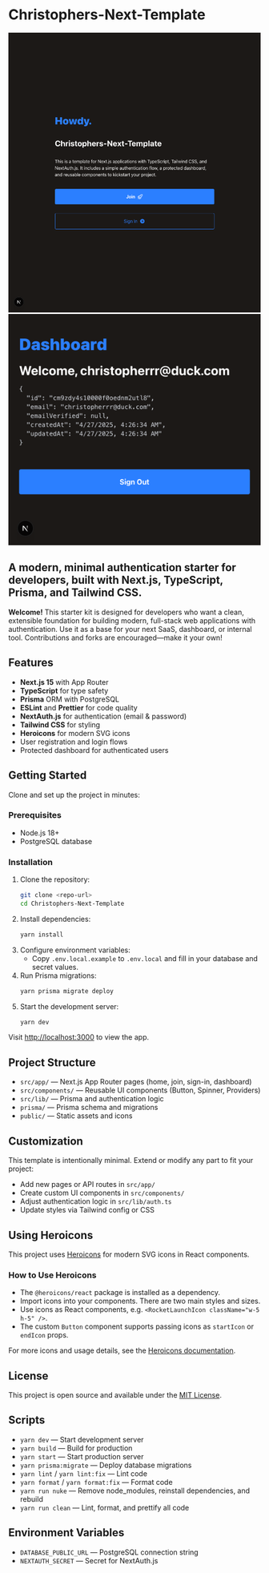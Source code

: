 # Christophers-Next-Template

![Howdy Preview](public/howdy.png)
![Dashboard Preview](public/dashboard.png)

## A modern, minimal authentication starter for developers, built with Next.js, TypeScript, Prisma, and Tailwind CSS.

**Welcome!** This starter kit is designed for developers who want a clean, extensible foundation for building modern, full-stack web applications with authentication. Use it as a base for your next SaaS, dashboard, or internal tool. Contributions and forks are encouraged—make it your own!

## Features

- **Next.js 15** with App Router
- **TypeScript** for type safety
- **Prisma** ORM with PostgreSQL
- **ESLint** and **Prettier** for code quality
- **NextAuth.js** for authentication (email & password)
- **Tailwind CSS** for styling
- **Heroicons** for modern SVG icons
- User registration and login flows
- Protected dashboard for authenticated users

## Getting Started

Clone and set up the project in minutes:

### Prerequisites

- Node.js 18+
- PostgreSQL database

### Installation

1. Clone the repository:
   ```bash
   git clone <repo-url>
   cd Christophers-Next-Template
   ```
2. Install dependencies:
   ```bash
   yarn install
   ```
3. Configure environment variables:
   - Copy `.env.local.example` to `.env.local` and fill in your database and secret values.
4. Run Prisma migrations:
   ```bash
   yarn prisma migrate deploy
   ```
5. Start the development server:
   ```bash
   yarn dev
   ```

Visit [http://localhost:3000](http://localhost:3000) to view the app.

## Project Structure

- `src/app/` — Next.js App Router pages (home, join, sign-in, dashboard)
- `src/components/` — Reusable UI components (Button, Spinner, Providers)
- `src/lib/` — Prisma and authentication logic
- `prisma/` — Prisma schema and migrations
- `public/` — Static assets and icons

## Customization

This template is intentionally minimal. Extend or modify any part to fit your project:
- Add new pages or API routes in `src/app/`
- Create custom UI components in `src/components/`
- Adjust authentication logic in `src/lib/auth.ts`
- Update styles via Tailwind config or CSS

## Using Heroicons

This project uses [Heroicons](https://heroicons.com/) for modern SVG icons in React components.

### How to Use Heroicons

- The `@heroicons/react` package is installed as a dependency.
- Import icons into your components. There are two main styles and sizes.
- Use icons as React components, e.g. `<RocketLaunchIcon className="w-5 h-5" />`.
- The custom `Button` component supports passing icons as `startIcon` or `endIcon` props.

For more icons and usage details, see the [Heroicons documentation](https://heroicons.com/).

## License

This project is open source and available under the [MIT License](LICENSE).

## Scripts

- `yarn dev` — Start development server
- `yarn build` — Build for production
- `yarn start` — Start production server
- `yarn prisma:migrate` — Deploy database migrations
- `yarn lint` / `yarn lint:fix` — Lint code
- `yarn format` / `yarn format:fix` — Format code
- `yarn run nuke` — Remove node_modules, reinstall dependencies, and rebuild
- `yarn run clean` — Lint, format, and prettify all code

## Environment Variables

- `DATABASE_PUBLIC_URL` — PostgreSQL connection string
- `NEXTAUTH_SECRET` — Secret for NextAuth.js
